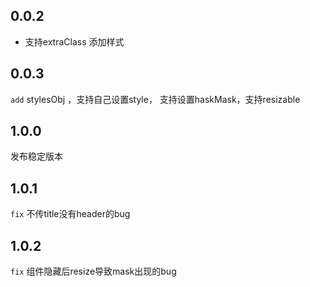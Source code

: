 ## 0.0.2

+ 支持extraClass 添加样式

## 0.0.3

`add` stylesObj ，支持自己设置style， 支持设置haskMask，支持resizable

## 1.0.0

发布稳定版本

## 1.0.1

`fix` 不传title没有header的bug

## 1.0.2

`fix` 组件隐藏后resize导致mask出现的bug